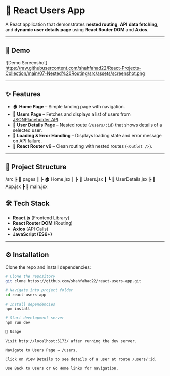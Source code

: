 # 👥 React Users App

A React application that demonstrates **nested routing**, **API data fetching**, and **dynamic user details page** using **React Router DOM** and **Axios**.

---
## 📸 Demo


![Demo Screenshot] https://raw.githubusercontent.com/shahfahad22/React-Projects-Collection/main/07-Nested%20Routing/src/assets/screenshot.png

---
## ✨ Features

- 🏠 **Home Page** – Simple landing page with navigation.  
- 👤 **Users Page** – Fetches and displays a list of users from [JSONPlaceholder API](https://jsonplaceholder.typicode.com).  
- 📄 **User Details Page** – Nested route (`/users/:id`) that shows details of a selected user.  
- 🔄 **Loading & Error Handling** – Displays loading state and error message on API failure.  
- 🔗 **React Router v6** – Clean routing with nested routes (`<Outlet />`).  

---

## 📂 Project Structure
/src
┣ 📂 pages
┃ ┣ 🏠 Home.jsx
┃ ┣ 👥 Users.jsx
┃ ┗ 📄 UserDetails.jsx
┣ 📜 App.jsx
┣ 📜 main.jsx


## 🛠️ Tech Stack

- **React.js** (Frontend Library)  
- **React Router DOM** (Routing)  
- **Axios** (API Calls)  
- **JavaScript (ES6+)**  

---

## ⚙️ Installation

Clone the repo and install dependencies:

```bash
# Clone the repository
git clone https://github.com/shahfahad22/react-users-app.git

# Navigate into project folder
cd react-users-app

# Install dependencies
npm install

# Start development server
npm run dev

📖 Usage

Visit http://localhost:5173/ after running the dev server.

Navigate to Users Page → /users.

Click on View Details to see details of a user at route /users/:id.

Use Back to Users or Go Home links for navigation.
